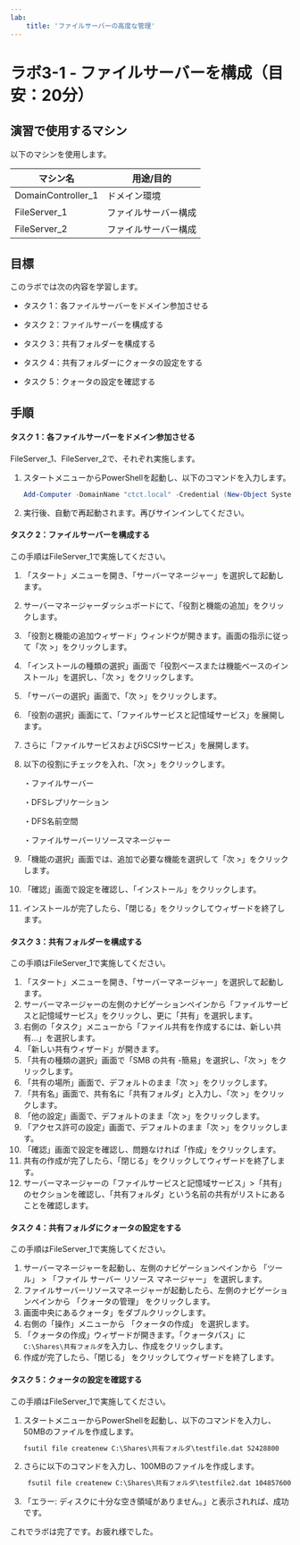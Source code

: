 ```yaml
---
lab:
    title: 'ファイルサーバーの高度な管理'
---
```


# ラボ3-1 - ファイルサーバーを構成（目安：20分）

## 演習で使用するマシン

以下のマシンを使用します。

| マシン名           | 用途/目的            |
| ------------------ | -------------------- |
| DomainController_1 | ドメイン環境         |
| FileServer_1       | ファイルサーバー構成 |
| FileServer_2       | ファイルサーバー構成 |



## 目標

このラボでは次の内容を学習します。

- タスク 1：各ファイルサーバーをドメイン参加させる

- タスク 2：ファイルサーバーを構成する

- タスク 3：共有フォルダーを構成する

- タスク 4：共有フォルダーにクォータの設定をする

- タスク 5：クォータの設定を確認する

  

## 手順

#### タスク 1：各ファイルサーバーをドメイン参加させる

FileServer_1、FileServer_2で、それぞれ実施します。

1. スタートメニューからPowerShellを起動し、以下のコマンドを入力します。

   ```powershell
   Add-Computer -DomainName "ctct.local" -Credential (New-Object System.Management.Automation.PSCredential("ctct\administrator", (ConvertTo-SecureString "Pa55w.rd1234" -AsPlainText -Force))) -Restart
   ```

2. 実行後、自動で再起動されます。再びサインインしてください。



#### タスク 2：ファイルサーバーを構成する

この手順はFileServer_1で実施してください。

1. 「スタート」メニューを開き、「サーバーマネージャー」を選択して起動します。

2. サーバーマネージャーダッシュボードにて、「役割と機能の追加」をクリックします。

3. 「役割と機能の追加ウィザード」ウィンドウが開きます。画面の指示に従って「次 >」をクリックします。

4. 「インストールの種類の選択」画面で「役割ベースまたは機能ベースのインストール」を選択し、「次 >」をクリックします。

5. 「サーバーの選択」画面で、「次 >」をクリックします。

6. 「役割の選択」画面にて、「ファイルサービスと記憶域サービス」を展開します。

7. さらに「ファイルサービスおよびiSCSIサービス」を展開します。

8. 以下の役割にチェックを入れ、「次 >」をクリックします。

   ・ファイルサーバー

   ・DFSレプリケーション

   ・DFS名前空間

   ・ファイルサーバーリソースマネージャー

9. 「機能の選択」画面では、追加で必要な機能を選択して「次 >」をクリックします。

10. 「確認」画面で設定を確認し、「インストール」をクリックします。

11. インストールが完了したら、「閉じる」をクリックしてウィザードを終了します。



#### タスク 3：共有フォルダーを構成する

この手順はFileServer_1で実施してください。

1. 「スタート」メニューを開き、「サーバーマネージャー」を選択して起動します。
2. サーバーマネージャーの左側のナビゲーションペインから「ファイルサービスと記憶域サービス」をクリックし、更に「共有」を選択します。
3. 右側の「タスク」メニューから「ファイル共有を作成するには、新しい共有...」を選択します。
4. 「新しい共有ウィザード」が開きます。
5. 「共有の種類の選択」画面で「SMB の共有 -簡易」を選択し、「次 >」をクリックします。
6. 「共有の場所」画面で、デフォルトのまま「次 >」をクリックします。
7. 「共有名」画面で、共有名に「共有フォルダ」と入力し、「次 >」をクリックします。
8. 「他の設定」画面で、デフォルトのまま「次 >」をクリックします。
9. 「アクセス許可の設定」画面で、デフォルトのまま「次 >」をクリックします。
10. 「確認」画面で設定を確認し、問題なければ「作成」をクリックします。
11. 共有の作成が完了したら、「閉じる」をクリックしてウィザードを終了します。
12. サーバーマネージャーの「ファイルサービスと記憶域サービス」>「共有」のセクションを確認し、「共有フォルダ」という名前の共有がリストにあることを確認します。



#### タスク 4：共有フォルダにクォータの設定をする

この手順はFileServer_1で実施してください。

1. サーバーマネージャーを起動し、左側のナビゲーションペインから 「ツール」 > 「ファイル サーバー リソース マネージャー」 を選択します。
2. ファイルサーバーリソースマネージャーが起動したら、左側のナビゲーションペインから 「クォータの管理」 をクリックします。
3. 画面中央にあるクォータ」をダブルクリックします。
4. 右側の「操作」メニューから 「クォータの作成」 を選択します。
5. 「クォータの作成」ウィザードが開きます。「クォータパス」に`C:\Shares\共有フォルダ`を入力し、作成をクリックします。
6. 作成が完了したら、「閉じる」 をクリックしてウィザードを終了します。



#### タスク 5：クォータの設定を確認する

この手順はFileServer_1で実施してください。

1. スタートメニューからPowerShellを起動し、以下のコマンドを入力し、50MBのファイルを作成します。

   ```cmd
   fsutil file createnew C:\Shares\共有フォルダ\testfile.dat 52428800
   ```

2. さらに以下のコマンドを入力し、100MBのファイルを作成します。

   ```cmd
    fsutil file createnew C:\Shares\共有フォルダ\testfile2.dat 104857600
   ```

3. 「エラー:  ディスクに十分な空き領域がありません。」と表示されれば、成功です。



これでラボは完了です。お疲れ様でした。
